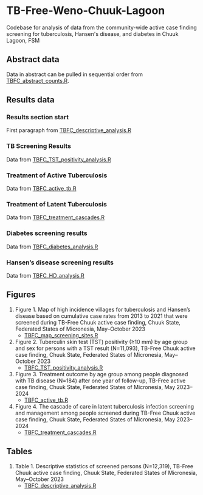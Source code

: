 # TB-Free-Weno-Chuuk-Lagoon
 Codebase for analysis of data from the community-wide active case finding screening for tuberculosis, Hansen's disease, and diabetes in Chuuk Lagoon, FSM

## Abstract data
Data in abstract can be pulled in sequential order from [TBFC_abstract_counts.R](https://github.com/skernallely/TB-Free-Weno-Chuuk-Lagoon/blob/main/TBFC_abstract_counts.R).

## Results data
### Results section start
First paragraph from [TBFC_descriptive_analysis.R](https://github.com/skernallely/TB-Free-Weno-Chuuk-Lagoon/blob/main/TBFC_descriptive_analysis.R)

### TB Screening Results 
Data from [TBFC_TST_positivity_analysis.R](https://github.com/skernallely/TB-Free-Weno-Chuuk-Lagoon/blob/main/TBFC_TST_positivity_analysis.R)

### Treatment of Active Tuberculosis
Data from [TBFC_active_tb.R](https://github.com/skernallely/TB-Free-Weno-Chuuk-Lagoon/blob/main/TBFC_active_tb.R)

### Treatment of Latent Tuberculosis
Data from [TBFC_treatment_cascades.R](https://github.com/skernallely/TB-Free-Weno-Chuuk-Lagoon/blob/main/TBFC_treatment_cascades.R)

### Diabetes screening results
Data from [TBFC_diabetes_analysis.R](https://github.com/skernallely/TB-Free-Weno-Chuuk-Lagoon/blob/main/TBFC_diabetes_analysis.R)

### Hansen’s disease screening results
Data from [TBFC_HD_analysis.R](https://github.com/skernallely/TB-Free-Weno-Chuuk-Lagoon/blob/main/TBFC_HD_analysis.R)

## Figures
1. Figure 1. Map of high incidence villages for tuberculosis and Hansen’s disease based on cumulative case rates from 2013 to 2021 that were screened during TB-Free Chuuk active case finding, Chuuk State, Federated States of Micronesia, May–October 2023 
   - [TBFC_map_screening_sites.R](https://github.com/skernallely/TB-Free-Weno-Chuuk-Lagoon/blob/main/TBFC_map_screening_sites.R) 
2. Figure 2. Tuberculin skin test (TST) positivity (≥10 mm) by age group and sex for persons with a TST result (N=11,093), TB-Free Chuuk active case finding, Chuuk State, Federated States of Micronesia, May–October 2023
   - [TBFC_TST_positivity_analysis.R](https://github.com/skernallely/TB-Free-Weno-Chuuk-Lagoon/blob/main/TBFC_TST_positivity_analysis.R)
3. Figure 3. Treatment outcome by age group among people diagnosed with TB disease (N=184) after one year of follow-up, TB-Free active case finding, Chuuk State, Federated States of Micronesia, May 2023–2024
   - [TBFC_active_tb.R](https://github.com/skernallely/TB-Free-Weno-Chuuk-Lagoon/blob/main/TBFC_active_tb.R)
4. Figure 4. The cascade of care in latent tuberculosis infection screening and management among people screened during TB-Free Chuuk active case finding, Chuuk State, Federated States of Micronesia, May 2023–2024
   - [TBFC_treatment_cascades.R](https://github.com/skernallely/TB-Free-Weno-Chuuk-Lagoon/blob/main/TBFC_treatment_cascades.R)

## Tables 
1. Table 1. Descriptive statistics of screened persons (N=12,319), TB-Free Chuuk active case finding, Chuuk State, Federated States of Micronesia, May–October 2023
   - [TBFC_descriptive_analysis.R](https://github.com/skernallely/TB-Free-Weno-Chuuk-Lagoon/blob/main/TBFC_descriptive_analysis.R)
